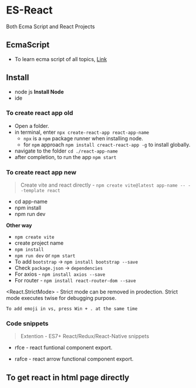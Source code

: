 # ES-React

Both Ecma Script and React Projects

## EcmaScript

- To learn ecma script of all topics, [Link](./A_ES67Basic/index.js)

## Install

- node js **Install Node**
- ide

### To create react app old

- Open a folder.
- in terminal, enter `npx create-react-app react-app-name`
  - `npx` is a `npm` package runner when installing node.
  - for `npm` approach `npm install creact-react-app -g` to install globally.
- navigate to the folder `cd ./react-app-name`
- after completion, to run the app `npm start`

### To create react app new

> Create vite and react directly - `npm create vite@latest app-name -- --template react`
-   cd app-name
-   npm install
-   npm run dev

**Other way**
- `npm create vite`
- create project name
- `npm install`
- `npm run dev` or `npm start`
- To add `bootstrap` -> `npm install bootstrap --save`
- Check `package.json` -> `dependencies`
- For axios - `npm install axios --save`
- For router - `npm install react-router-dom --save`

<React.StrictMode> - Strict mode can be removed in prodection. Strict mode executes twise for debugging purpose.

`To add emoji in vs, press Win + . at the same time`

### Code snippets

> Extention - ES7+ React/Redux/React-Native snippets

- rfce - react funtional component export.

- rafce - react arrow functional component export.

## To get react in html page directly